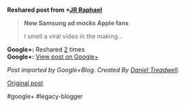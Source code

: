<!--
date: '2011-11-23'
published: true
slug: 2011-11-new-samsung-ad-mocks-apple-fans
time_to_read: 5
title: New Samsung ad mocks Apple fans
-->

  
  
**Reshared post from +[JR Raphael](https://plus.google.com/108233028875375016776)**  
> **New Samsung ad mocks Apple fans**  
>   
> I smell a viral video in the making...

**Google+:** Reshared [2](https://plus.google.com/103392016560023386646/posts/39ePBmrxSyZ) times  
 **Google+:** [View post on Google+](https://plus.google.com/103392016560023386646/posts/39ePBmrxSyZ)

  
  
*Post imported by Google+Blog. Created By [Daniel Treadwell](http://minimali.se/).*

[Original post](https://ysfk.blogspot.com/2011/11/new-samsung-ad-mocks-apple-fans.html)

#google+ #legacy-blogger 